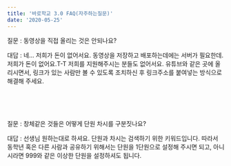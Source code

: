 ```yaml
---
title: '바로학교 3.0 FAQ(자주하는질문)'
date: '2020-05-25'
---
```


질문 : 동영상을 직접 올리는 것은 안되나요?

대답 : 네... 저희가 돈이 없어서요. 동영상을 저장하고 배포하는데에는 서버가 필요한데. 저희가 돈이 없어요.T-T 저희를 지원해주시는 분들도 없어서요.
유튜브와 같은 곳에 올리시면서, 링크가 있는 사람만 볼 수 있도록 조치하신 후 링크주소를 붙여넣는 방식으로 해결해 주세요.

<br/>
<br/>
<br/>

질문 : 창체같은 것들은 어떻게 단원 차시를 구분짓나요?

대답 : 선생님 원하는대로 하셔요. 단원과 차시는 검색하기 위한 키워드입니다. 따라서 동학년 혹은 다른 사람과 공유하기 위해서는 단원을 1단원으로 설정해 주시면 되고, 아니시라면 999와 같은 이상한 단원을 설정하셔도 됩니다. 

<br/>
<br/>
<br/>